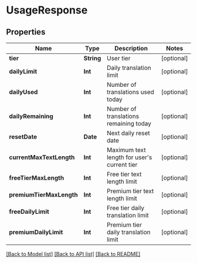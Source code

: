 # UsageResponse

## Properties
Name | Type | Description | Notes
------------ | ------------- | ------------- | -------------
**tier** | **String** | User tier | [optional] 
**dailyLimit** | **Int** | Daily translation limit | [optional] 
**dailyUsed** | **Int** | Number of translations used today | [optional] 
**dailyRemaining** | **Int** | Number of translations remaining today | [optional] 
**resetDate** | **Date** | Next daily reset date | [optional] 
**currentMaxTextLength** | **Int** | Maximum text length for user&#39;s current tier | [optional] 
**freeTierMaxLength** | **Int** | Free tier text length limit | [optional] 
**premiumTierMaxLength** | **Int** | Premium tier text length limit | [optional] 
**freeDailyLimit** | **Int** | Free tier daily translation limit | [optional] 
**premiumDailyLimit** | **Int** | Premium tier daily translation limit | [optional] 

[[Back to Model list]](../README.md#documentation-for-models) [[Back to API list]](../README.md#documentation-for-api-endpoints) [[Back to README]](../README.md)



